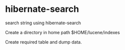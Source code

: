 # hibernate-search
search string using hibernate-search

Create a directory in home path
$HOME/lucene/indexes

Create required table and dump data. 

